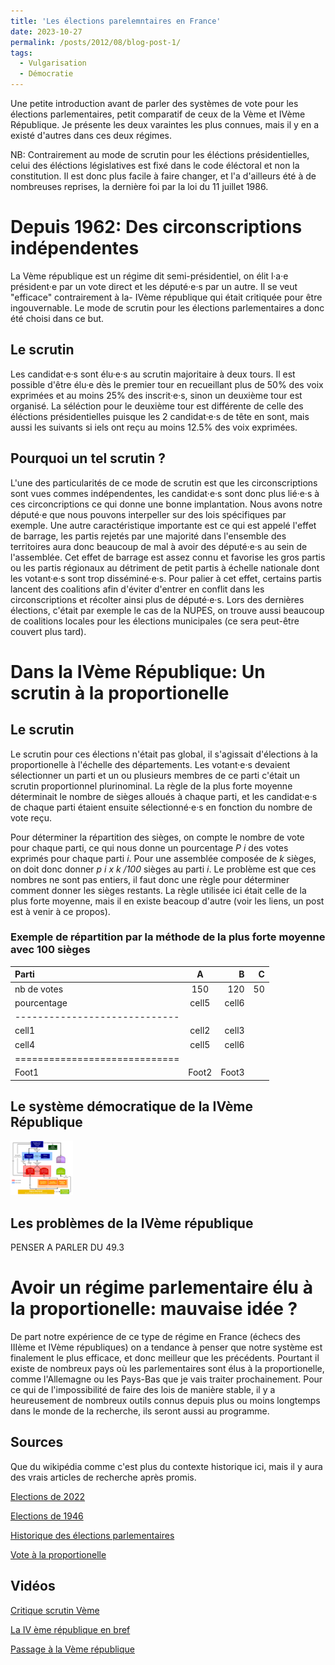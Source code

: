 ```yaml
---
title: 'Les élections parelemntaires en France'
date: 2023-10-27
permalink: /posts/2012/08/blog-post-1/
tags:
  - Vulgarisation
  - Démocratie
---
```

Une petite introduction avant de parler des systèmes de vote pour les élections parlementaires, petit comparatif de ceux de la Vème et IVème République. Je présente les deux varaintes les plus connues, mais il y en a existé d'autres dans ces deux régimes.

NB: Contrairement au mode de scrutin pour les éléctions présidentielles, celui des éléctions législatives est fixé dans le code éléctoral et non la constitution. Il est donc plus facile à faire changer, et l'a d'ailleurs été à de nombreuses reprises, la dernière foi par la loi du 11 juillet 1986.


Depuis 1962: Des circonscriptions indépendentes
======

La Vème république est un régime dit semi-présidentiel, on élit l·a·e président·e par un vote direct et les député·e·s par un autre. Il se veut "efficace" contrairement à la- IVème république qui était critiquée pour être ingouvernable. Le mode de scrutin pour les élections parlementaires a donc été choisi dans ce but.


Le scrutin
------
Les candidat·e·s sont élu·e·s au scrutin majoritaire à deux tours. Il est possible d'être élu·e dès le premier tour en recueillant plus de 50% des voix exprimées et au moins 25% des inscrit·e·s, sinon un deuxième tour est organisé. La séléction pour le deuxième tour est différente de celle des éléctions présidentielles puisque les 2 candidat·e·s de tête en sont, mais aussi les suivants si iels ont reçu au moins 12.5% des voix exprimées.


Pourquoi un tel scrutin ?
------
L'une des particularités de ce mode de scrutin est que les circonscriptions sont vues commes indépendentes, les candidat·e·s sont donc plus lié·e·s à ces circoncriptions ce qui donne une bonne implantation. Nous avons notre député·e que nous pouvons interpeller sur des lois spécifiques par exemple. Une autre caractéristique importante est ce qui est appelé l'effet de barrage, les partis rejetés par une majorité dans l'ensemble des territoires aura donc beaucoup de mal à avoir des député·e·s au sein de l'assemblée. Cet effet de barrage est assez connu et favorise les gros partis ou les partis régionaux au détriment de petit partis à échelle nationale dont les votant·e·s sont trop disséminé·e·s. Pour palier à cet effet, certains partis lancent des coalitions afin d'éviter d'entrer en conflit dans les circonscriptions et récolter ainsi plus de député·e·s. Lors des dernières élections, c'était par exemple le cas de la NUPES, on trouve aussi beaucoup de coalitions locales pour les élections municipales (ce sera peut-être couvert plus tard).




Dans la IVème République: Un scrutin à la proportionelle
======

Le scrutin
------
Le scrutin pour ces élections n'était pas global, il s'agissait d'élections à la proportionelle à l'échelle des départements. Les votant·e·s devaient sélectionner un parti et un ou plusieurs membres de ce parti c'était un scrutin proportionnel plurinominal. La règle de la plus forte moyenne déterminait le nombre de sièges alloués à chaque parti, et les candidat·e·s de chaque parti étaient ensuite sélectionné·e·s en fonction du nombre de vote reçu. 

Pour déterminer la répartition des sièges, on compte le nombre de vote pour chaque parti, ce qui nous donne un pourcentage _P i_ des votes exprimés pour chaque parti _i_. Pour une assemblée composée de _k_ sièges, on doit donc donner _p i x k /100_ sièges au parti _i_. Le problème est que ces nombres ne sont pas entiers, il faut donc une règle pour déterminer comment donner les sièges restants. La règle utilisée ici était celle de la plus forte moyenne, mais il en existe beacoup d'autre (voir les liens, un post est à venir à ce propos).


### Exemple de répartition par la méthode de la plus forte moyenne avec 100 sièges

| Parti         | A       | B     | C   |
|:--------      |:-------:|------:| ---:|
| nb de votes   | 150     | 120   | 50  |
| pourcentage   | cell5   | cell6   |
|-----------------------------|
| cell1   | cell2   | cell3   |
| cell4   | cell5   | cell6   |
|=============================|
| Foot1   | Foot2   | Foot3   |


Le système démocratique de la IVème République
-----


<img src="/images/4emerep-institutions.png" alt="drawing" width="100"/>

Les problèmes de la IVème république
------
PENSER A PARLER DU 49.3


Avoir un régime parlementaire élu à la proportionelle: mauvaise idée ?
======
De part notre expérience de ce type de régime en France (échecs des IIIème et IVème républiques) on a tendance à penser que notre système est finalement le plus efficace, et donc meilleur que les précédents. Pourtant il existe de nombreux pays où les parlementaires sont élus à la proportionelle, comme l'Allemagne ou les Pays-Bas que je vais traiter prochainement. Pour ce qui de l'impossibilité de faire des lois de manière stable, il y a heureusement de nombreux outils connus depuis plus ou moins longtemps dans le monde de la recherche, ils seront aussi au programme.



Sources
-----
Que du wikipédia comme c'est plus du contexte historique ici, mais il y aura des vrais articles de recherche après promis.

[Elections de 2022](https://fr.wikipedia.org/wiki/Élections_législatives_françaises_de_2022)

[Elections de 1946](https://fr.wikipedia.org/wiki/Élections_législatives_françaises_de_1946)

[Historique des élections parlementaires](https://fr.wikipedia.org/wiki/Élections_législatives_en_France)

[Vote à la proportionelle](https://fr.wikipedia.org/wiki/Scrutin_proportionnel_plurinominal)


Vidéos
------
[Critique scrutin Vème](https://www.youtube.com/watch?v=EpXajdbn2KY)

[La IV ème république en bref](https://www.youtube.com/watch?v=mYShYaAUECs)

[Passage à la Vème république](https://www.youtube.com/watch?v=95FnKiKpTOk)